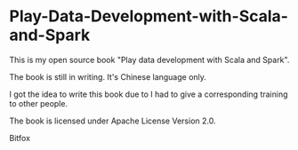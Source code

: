 # Play-Data-Development-with-Scala-and-Spark

This is my open source book "Play data development with Scala and Spark".

The book is still in writing. It's Chinese language only.

I got the idea to write this book due to I had to give a corresponding training to other people.

The book is licensed under Apache License Version 2.0.

Bitfox
